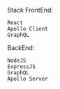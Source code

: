 Stack
FrontEnd:

    React
    Apollo Client
    GraphQL

BackEnd:

    NodeJS
    ExpressJS
    GraphQL
    Apollo Server
